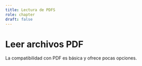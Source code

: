 ```yaml
---
title: Lectura de PDFS
role: chapter
draft: false
---
```

# Leer archivos PDF

La compatibilidad con PDF es básica y ofrece pocas opciones.